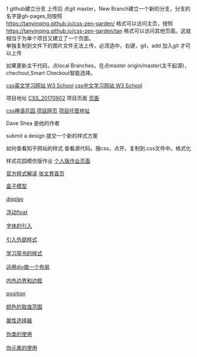 
1 github建立分支 上传后 点git master，New Branch建立一个新的分支，分支的名字是gh-pages,则按照<br>
https://tanyinqing.github.io/css-zen-garden/  格式可以访问主页，按照<br>
https://tanyinqing.github.io/css-zen-garden/tan  格式可以访问其他页面。这就相当于为单个项目又建立了一个页面。<br>
单独复制到文件下的图片文件无法上传，必须选中，右键，git，add 加入git 才可以上传<br>

如果更新主干代码，点local Branches，在点master origin/master(主干起源)，chechout,Smart Checkout智能选择。

[css英文学习网站  W3 School](http://www.w3schools.com/css/default.asp)
[css中文学习网站  W3 School](http://w3school.com.cn/css/index.asp)


项目地址
[CSS_20170902](https://github.com/tanyinqing/CSS_20170902)
项目页面
[页面](https://tanyinqing.github.io/CSS_20170902/)

 [css禅语花园 项目网页](http://csszengarden.com/)
[项目托管地址](https://github.com/mezzoblue/csszengarden.com)

Dave Shea 是他的作者

submit a design 提交一个新的样式方案

如何查看知乎网站的样式
查看源代码。搜css，点开，复制到.css文件中。格式化

样式花园模仿版作业
[个人版作业页面](https://tanyinqing.github.io/css-zen-garden/)

[官方样式解读](https://github.com/tanyinqing/css-zen-garden/blob/gh-pages/css/style_defeat.css)
[张文育首页](https://zhangwenyu2.github.io/css-zen-garden/)

<a style="display: block" href="https://github.com/tanyinqing/CSS_20170902/blob/master/box-model.html">盒子模型</a><br>
<a style="display: block" href="https://github.com/tanyinqing/CSS_20170902/blob/master/display.html">display</a><br>
<a style="display: block" href="https://github.com/tanyinqing/CSS_20170902/blob/master/float.html">浮动float</a><br>
<a style="display: block" href="https://github.com/tanyinqing/CSS_20170902/blob/master/font-family.html">字体的引入</a><br>
<a style="display: block" href="https://github.com/tanyinqing/CSS_20170902/blob/master/intro.html">引入外部样式</a><br>
<a style="display: block" href="https://github.com/tanyinqing/CSS_20170902/blob/master/jianshu.css">学习简书的样式</a><br>
<a style="display: block" href="https://github.com/tanyinqing/CSS_20170902/blob/master/layout.html">运用div做一个布局</a><br>
<a style="display: block" href="https://github.com/tanyinqing/CSS_20170902/blob/master/padding-border-margin.html">内外边界和边框</a><br>
<a style="display: block" href="https://github.com/tanyinqing/CSS_20170902/blob/master/position.html">position</a><br>
<a style="display: block" href="https://github.com/tanyinqing/CSS_20170902/blob/master/selector_1.html">颜色的取值范围</a><br>
<a style="display: block" href="https://github.com/tanyinqing/CSS_20170902/blob/master/selector_5.html">属性选择器</a><br>
<a style="display: block" href="https://github.com/tanyinqing/CSS_20170902/blob/master/selector_6.html">伪类的使用</a><br>
<a style="display: block" href="https://github.com/tanyinqing/CSS_20170902/blob/master/selector_7.html">伪元素的使用</a><br>